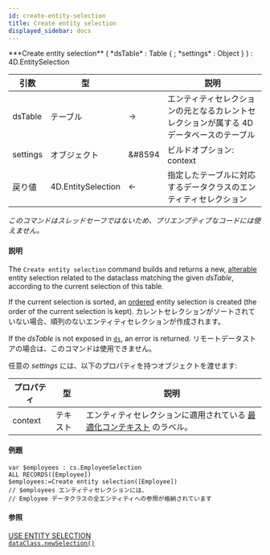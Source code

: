 ```yaml
---
id: create-entity-selection
title: Create entity selection
displayed_sidebar: docs
---
```


<!--REF #_command_.Create entity selection.Syntax-->***Create entity selection** ( *dsTable* : Table { ; *settings* : Object } ) : 4D.EntitySelection<!-- END REF-->

<!--REF #_command_.Create entity selection.Params-->

| 引数       | 型                                  |                            | 説明                                            |
| -------- | ---------------------------------- | -------------------------- | --------------------------------------------- |
| dsTable  | テーブル                               | &#8594; | エンティティセレクションの元となるカレントセレクションが属する 4Dデータベースのテーブル |
| settings | オブジェクト                             | &#8594 | ビルドオプション: context             |
| 戻り値      | 4D.EntitySelection | &#8592; | 指定したテーブルに対応するデータクラスのエンティティセレクション              |

<!-- END REF-->

*このコマンドはスレッドセーフではないため、プリエンプティブなコードには使えません。*


#### 説明

The `Create entity selection` command <!--REF #_command_.Create entity selection.Summary-->builds and returns a new, [alterable](../ORDA/entities.md#shareable-or-alterable-entity-selections) entity selection related to the dataclass matching the given *dsTable*, according to the current selection of this table<!-- END REF-->.

If the current selection is sorted, an [ordered](../ORDA/dsMapping.md#ordered-or-unordered-entity-selection) entity selection is created (the order of the current selection is kept). カレントセレクションがソートされていない場合、順列のないエンティティセレクションが作成されます。

If the *dsTable* is not exposed in [`ds`](ds.md), an error is returned. リモートデータストアの場合は、このコマンドは使用できません。

任意の *settings* には、以下のプロパティを持つオブジェクトを渡せます:

| プロパティ   | 型    | 説明                                                                            |
| ------- | ---- | ----------------------------------------------------------------------------- |
| context | テキスト | エンティティセレクションに適用されている [最適化コンテキスト](../ORDA/client-server-optimization.md) のラベル。 |

#### 例題

```4d
var $employees : cs.EmployeeSelection
ALL RECORDS([Employee])
$employees:=Create entity selection([Employee])
// $employees エンティティセレクションには、
// Employee データクラスの全エンティティへの参照が格納されています
```

#### 参照

[USE ENTITY SELECTION](use-entity-selection.md)<br/>[`dataClass.newSelection()`](../API/DataClassClass.md#newselection)
